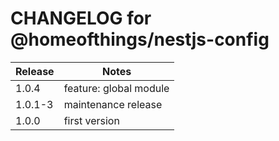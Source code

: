 # CHANGELOG for @homeofthings/nestjs-config

| Release | Notes                  |
| ------- | ---------------------- |
| 1.0.4   | feature: global module |
| 1.0.1-3 | maintenance release    |
| 1.0.0   | first version          |

